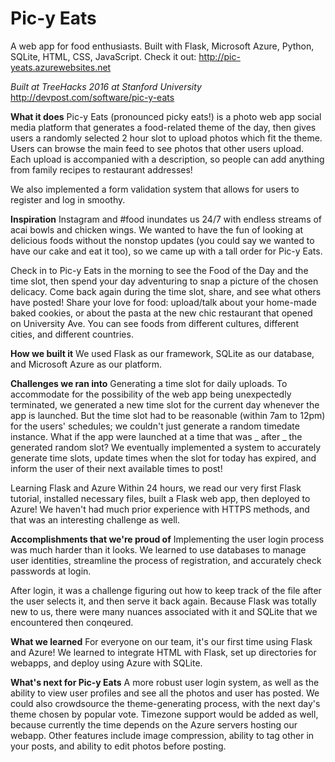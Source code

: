# Pic-y Eats
A web app for food enthusiasts. Built with Flask, Microsoft Azure, Python, SQLite, HTML, CSS, JavaScript.
Check it out: http://pic-yeats.azurewebsites.net

*Built at TreeHacks 2016 at Stanford University*
http://devpost.com/software/pic-y-eats

**What it does**
Pic-y Eats (pronounced picky eats!) is a photo web app social media platform that generates a food-related theme of the day, then gives users a randomly selected 2 hour slot to upload photos which fit the theme. Users can browse the main feed to see photos that other users upload. Each upload is accompanied with a description, so people can add anything from family recipes to restaurant addresses!

We also implemented a form validation system that allows for users to register and log in smoothy.

**Inspiration**
Instagram and #food inundates us 24/7 with endless streams of acai bowls and chicken wings. We wanted to have the fun of looking at delicious foods without the nonstop updates (you could say we wanted to have our cake and eat it too), so we came up with a tall order for Pic-y Eats.

Check in to Pic-y Eats in the morning to see the Food of the Day and the time slot, then spend your day adventuring to snap a picture of the chosen delicacy. Come back again during the time slot, share, and see what others have posted! Share your love for food: upload/talk about your home-made baked cookies, or about the pasta at the new chic restaurant that opened on University Ave. You can see foods from different cultures, different cities, and different countries.

**How we built it**
We used Flask as our framework, SQLite as our database, and Microsoft Azure as our platform.

**Challenges we ran into**
Generating a time slot for daily uploads. To accommodate for the possibility of the web app being unexpectedly terminated, we generated a new time slot for the current day whenever the app is launched. But the time slot had to be reasonable (within 7am to 12pm) for the users' schedules; we couldn't just generate a random timedate instance. What if the app were launched at a time that was _ after _ the generated random slot? We eventually implemented a system to accurately generate time slots, update times when the slot for today has expired, and inform the user of their next available times to post!

Learning Flask and Azure Within 24 hours, we read our very first Flask tutorial, installed necessary files, built a Flask web app, then deployed to Azure! We haven't had much prior experience with HTTPS methods, and that was an interesting challenge as well.

**Accomplishments that we're proud of**
Implementing the user login process was much harder than it looks. We learned to use databases to manage user identities, streamline the process of registration, and accurately check passwords at login.

After login, it was a challenge figuring out how to keep track of the file after the user selects it, and then serve it back again. Because Flask was totally new to us, there were many nuances associated with it and SQLite that we encountered then conqeured.

**What we learned**
For everyone on our team, it's our first time using Flask and Azure! We learned to integrate HTML with Flask, set up directories for webapps, and deploy using Azure with SQLite.

**What's next for Pic-y Eats**
A more robust user login system, as well as the ability to view user profiles and see all the photos and user has posted. We could also crowdsource the theme-generating process, with the next day's theme chosen by popular vote. Timezone support would be added as well, because currently the time depends on the Azure servers hosting our webapp. Other features include image compression, ability to tag other in your posts, and ability to edit photos before posting.

